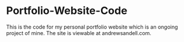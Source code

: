 # Portfolio-Website-Code
This is the code for my personal portfolio website which is an ongoing project of mine. The site is viewable at andrewsandell.com.
